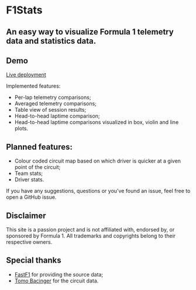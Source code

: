 # F1Stats
## An easy way to visualize Formula 1 telemetry data and statistics data.

## Demo
[Live deployment](https://f1stats-nextjs.vercel.app/)

Implemented features:
- Per-lap telemetry comparisons;
- Averaged telemetry comparisons;
- Table view of session results;
- Head-to-head laptime comparison;
- Head-to-head laptime comparisons visualized in box, violin and line plots.

## Planned features:
- Colour coded circuit map based on which driver is quicker at a given point of the circuit;
- Team stats;
- Driver stats.

If you have any suggestions, questions or you've found an issue, feel free to open a GitHub issue.

## Disclaimer
This site is a passion project and is not affiliated with, endorsed by, or sponsored by Formula 1. All trademarks and copyrights belong to their respective owners.

## Special thanks
- [FastF1](https://docs.fastf1.dev/index.html) for providing the source data;
- [Tomo Bacinger](https://svemir.co/f1/) for the circuit data.